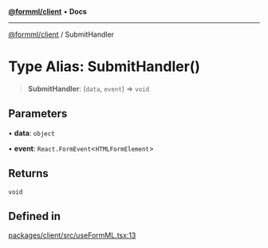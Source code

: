 [**@formml/client**](../README.md) • **Docs**

---

[@formml/client](../globals.md) / SubmitHandler

# Type Alias: SubmitHandler()

> **SubmitHandler**: (`data`, `event`) => `void`

## Parameters

• **data**: `object`

• **event**: `React.FormEvent`\<`HTMLFormElement`\>

## Returns

`void`

## Defined in

[packages/client/src/useFormML.tsx:13](https://github.com/formml/formml/blob/5c707903361ee929472a81de07fd0204242687ee/packages/client/src/useFormML.tsx#L13)
